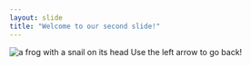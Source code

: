 ```yaml
---
layout: slide
title: "Welcome to our second slide!"
---
```

![a frog with a snail on its head](https://i.imgur.com/tnk2z.jpg "frog with hat")
Use the left arrow to go back!
